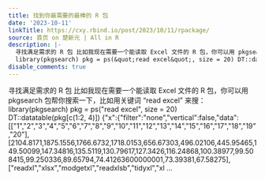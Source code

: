 ```yaml
---
title: 找到你最需要的最棒的 R 包
date: '2023-10-11'
linkTitle: https://cxy.rbind.io/post/2023/10/11/rpackage/
source: 首页 on 楚新元 | All in R
description: |-
  寻找满足需求的 R 包 比如我现在需要一个能读取 Excel 文件的 R 包，你可以用 pkgsearch 包帮你搜索一下，比如用关键词 “read excel” 来搜：
  library(pkgsearch) pkg = ps(&quot;read excel&quot;, size = 20) DT::datatable(pkg[c(1:2, 4)]) {"x":{"filter":"none","vertical":false,"data":[["1","2","3","4","5","6","7","8","9","10","11","12","13","14","15","16","17","18","19","20"],[2104.8171,1875.1556,1766.6732,1718.0153,656.67303,496.02106,445.95465,149.50099,147.34816,135.5119,130.79617,127.3426,116.24868,100.38977,99.508415,99.250336,89.65794,74.41263600000001,73.39381,67.58275],["readxl","xlsx","modgetxl","readxlsb","tidyxl","xl ...
disable_comments: true
---
```

寻找满足需求的 R 包 比如我现在需要一个能读取 Excel 文件的 R 包，你可以用 pkgsearch 包帮你搜索一下，比如用关键词 “read excel” 来搜：
library(pkgsearch) pkg = ps(&quot;read excel&quot;, size = 20) DT::datatable(pkg[c(1:2, 4)]) {"x":{"filter":"none","vertical":false,"data":[["1","2","3","4","5","6","7","8","9","10","11","12","13","14","15","16","17","18","19","20"],[2104.8171,1875.1556,1766.6732,1718.0153,656.67303,496.02106,445.95465,149.50099,147.34816,135.5119,130.79617,127.3426,116.24868,100.38977,99.508415,99.250336,89.65794,74.41263600000001,73.39381,67.58275],["readxl","xlsx","modgetxl","readxlsb","tidyxl","xl ...